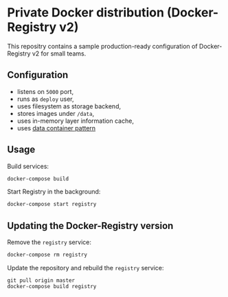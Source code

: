# Private Docker distribution (Docker-Registry v2)

This repositry contains a sample production-ready configuration of
Docker-Registry v2 for small teams.

## Configuration

* listens on `5000` port,
* runs as `deploy` user,
* uses filesystem as storage backend,
* stores images under `/data`,
* uses in-memory layer information cache,
* uses [data container pattern](https://docs.docker.com/userguide/dockervolumes/#creating-and-mounting-a-data-volume-container)

## Usage

Build services:

```sh
docker-compose build
```

Start Registry in the background:

```sh
docker-compose start registry
```

## Updating the Docker-Registry version

Remove the `registry` service:

```sh
docker-compose rm registry
```

Update the repository and rebuild the `registry` service:

```
git pull origin master
docker-compose build registry
```
